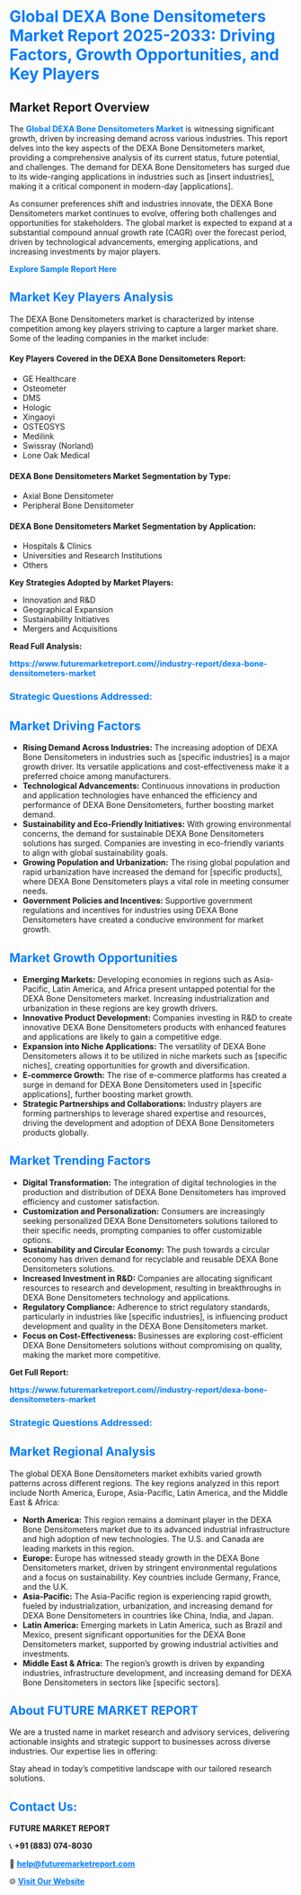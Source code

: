 <h1 style="color: #007BFF;">Global DEXA Bone Densitometers Market Report 2025-2033: Driving Factors, Growth Opportunities, and Key Players</h1>

<section id="overview">
<h2>Market Report Overview</h2>
<p>The <a href="https://www.futuremarketreport.com//industry-report/dexa-bone-densitometers-market" style="color: #007BFF; text-decoration: none;"><strong>Global DEXA Bone Densitometers Market</strong></a> is witnessing significant growth, driven by increasing demand across various industries. This report delves into the key aspects of the DEXA Bone Densitometers market, providing a comprehensive analysis of its current status, future potential, and challenges. The demand for DEXA Bone Densitometers has surged due to its wide-ranging applications in industries such as [insert industries], making it a critical component in modern-day [applications].</p>
<p>As consumer preferences shift and industries innovate, the DEXA Bone Densitometers market continues to evolve, offering both challenges and opportunities for stakeholders. The global market is expected to expand at a substantial compound annual growth rate (CAGR) over the forecast period, driven by technological advancements, emerging applications, and increasing investments by major players.</p>
</section>

<section id="overview">
<p><a href="https://www.futuremarketreport.com//request-sample/reportId=80394" style="color: #007BFF; text-decoration: none;"><strong>Explore Sample Report Here</strong></a></p>
</section>

<section id="key-players">
<h2 style="color: #007BFF;">Market Key Players Analysis</h2>
<p>The DEXA Bone Densitometers market is characterized by intense competition among key players striving to capture a larger market share. Some of the leading companies in the market include:</p>
<h4>Key Players Covered in the DEXA Bone Densitometers Report:</h4>
<ul><li>GE Healthcare</li><li>Osteometer</li><li>DMS</li><li>Hologic</li><li>Xingaoyi</li><li>OSTEOSYS</li><li>Medilink</li><li>Swissray (Norland)</li><li>Lone Oak Medical</li></ul>
<h4>DEXA Bone Densitometers Market Segmentation by Type:</h4>
<ul><li>Axial Bone Densitometer</li><li>Peripheral Bone Densitometer</li></ul>

<h4>DEXA Bone Densitometers Market Segmentation by Application:</h4>
<ul><li>Hospitals &amp; Clinics</li><li>Universities and Research Institutions</li><li>Others</li></ul>
<p><strong>Key Strategies Adopted by Market Players:</strong></p>
<ul>
<li>Innovation and R&D</li>
<li>Geographical Expansion</li>
<li>Sustainability Initiatives</li>
<li>Mergers and Acquisitions</li>
</ul>
</section>

<section>
<p><strong>Read Full Analysis: </strong></p><a href="https://www.futuremarketreport.com//industry-report/dexa-bone-densitometers-market" style="color: #007BFF; text-decoration: none;"><strong>https://www.futuremarketreport.com//industry-report/dexa-bone-densitometers-market</strong></a>
<h3 style="color: #007BFF;">Strategic Questions Addressed:</h3>
</section>

<section id="driving-factors">
<h2 style="color: #007BFF;">Market Driving Factors</h2>
<ul>
<li><strong>Rising Demand Across Industries:</strong> The increasing adoption of DEXA Bone Densitometers in industries such as [specific industries] is a major growth driver. Its versatile applications and cost-effectiveness make it a preferred choice among manufacturers.</li>
<li><strong>Technological Advancements:</strong> Continuous innovations in production and application technologies have enhanced the efficiency and performance of DEXA Bone Densitometers, further boosting market demand.</li>
<li><strong>Sustainability and Eco-Friendly Initiatives:</strong> With growing environmental concerns, the demand for sustainable DEXA Bone Densitometers solutions has surged. Companies are investing in eco-friendly variants to align with global sustainability goals.</li>
<li><strong>Growing Population and Urbanization:</strong> The rising global population and rapid urbanization have increased the demand for [specific products], where DEXA Bone Densitometers plays a vital role in meeting consumer needs.</li>
<li><strong>Government Policies and Incentives:</strong> Supportive government regulations and incentives for industries using DEXA Bone Densitometers have created a conducive environment for market growth.</li>
</ul>
</section>

<section id="growth-opportunities">
<h2 style="color: #007BFF;">Market Growth Opportunities</h2>
<ul>
<li><strong>Emerging Markets:</strong> Developing economies in regions such as Asia-Pacific, Latin America, and Africa present untapped potential for the DEXA Bone Densitometers market. Increasing industrialization and urbanization in these regions are key growth drivers.</li>
<li><strong>Innovative Product Development:</strong> Companies investing in R&D to create innovative DEXA Bone Densitometers products with enhanced features and applications are likely to gain a competitive edge.</li>
<li><strong>Expansion into Niche Applications:</strong> The versatility of DEXA Bone Densitometers allows it to be utilized in niche markets such as [specific niches], creating opportunities for growth and diversification.</li>
<li><strong>E-commerce Growth:</strong> The rise of e-commerce platforms has created a surge in demand for DEXA Bone Densitometers used in [specific applications], further boosting market growth.</li>
<li><strong>Strategic Partnerships and Collaborations:</strong> Industry players are forming partnerships to leverage shared expertise and resources, driving the development and adoption of DEXA Bone Densitometers products globally.</li>
</ul>
</section>

<section id="trending-factors">
<h2 style="color: #007BFF;">Market Trending Factors</h2>
<ul>
<li><strong>Digital Transformation:</strong> The integration of digital technologies in the production and distribution of DEXA Bone Densitometers has improved efficiency and customer satisfaction.</li>
<li><strong>Customization and Personalization:</strong> Consumers are increasingly seeking personalized DEXA Bone Densitometers solutions tailored to their specific needs, prompting companies to offer customizable options.</li>
<li><strong>Sustainability and Circular Economy:</strong> The push towards a circular economy has driven demand for recyclable and reusable DEXA Bone Densitometers solutions.</li>
<li><strong>Increased Investment in R&D:</strong> Companies are allocating significant resources to research and development, resulting in breakthroughs in DEXA Bone Densitometers technology and applications.</li>
<li><strong>Regulatory Compliance:</strong> Adherence to strict regulatory standards, particularly in industries like [specific industries], is influencing product development and quality in the DEXA Bone Densitometers market.</li>
<li><strong>Focus on Cost-Effectiveness:</strong> Businesses are exploring cost-efficient DEXA Bone Densitometers solutions without compromising on quality, making the market more competitive.</li>
</ul>
</section>

<section>
<p><strong>Get Full Report: </strong></p><a href="https://www.futuremarketreport.com//industry-report/dexa-bone-densitometers-market" style="color: #007BFF; text-decoration: none;"><strong>https://www.futuremarketreport.com//industry-report/dexa-bone-densitometers-market</strong></a>
<h3 style="color: #007BFF;">Strategic Questions Addressed:</h3>
</section>


<section id="regional-analysis">
<h2 style="color: #007BFF;">Market Regional Analysis</h2>
<p>The global DEXA Bone Densitometers market exhibits varied growth patterns across different regions. The key regions analyzed in this report include North America, Europe, Asia-Pacific, Latin America, and the Middle East & Africa:</p>
<ul>
<li><strong>North America:</strong> This region remains a dominant player in the DEXA Bone Densitometers market due to its advanced industrial infrastructure and high adoption of new technologies. The U.S. and Canada are leading markets in this region.</li>
<li><strong>Europe:</strong> Europe has witnessed steady growth in the DEXA Bone Densitometers market, driven by stringent environmental regulations and a focus on sustainability. Key countries include Germany, France, and the U.K.</li>
<li><strong>Asia-Pacific:</strong> The Asia-Pacific region is experiencing rapid growth, fueled by industrialization, urbanization, and increasing demand for DEXA Bone Densitometers in countries like China, India, and Japan.</li>
<li><strong>Latin America:</strong> Emerging markets in Latin America, such as Brazil and Mexico, present significant opportunities for the DEXA Bone Densitometers market, supported by growing industrial activities and investments.</li>
<li><strong>Middle East & Africa:</strong> The region’s growth is driven by expanding industries, infrastructure development, and increasing demand for DEXA Bone Densitometers in sectors like [specific sectors].</li>
</ul>
</section>

<footer>
<h2 style="color: #007BFF;">About FUTURE MARKET REPORT</h2>
<p>We are a trusted name in market research and advisory services, delivering actionable insights and strategic support to businesses across diverse industries. Our expertise lies in offering:</p>

<p>Stay ahead in today’s competitive landscape with our tailored research solutions.</p>

<h2 style="color: #007BFF;">Contact Us:</h2>
<p><strong>FUTURE MARKET REPORT</strong></p>
<p>📞 <strong>+91 (883) 074-8030</strong></p>
<p>📧 <strong><a href="mailto:help@futuremarketreport.com" style="color: #007BFF;">help@futuremarketreport.com</a></strong></p>
<p>🌐 <strong><a href="https://www.futuremarketreport.com/" style="color: #007BFF;">Visit Our Website</a></strong></p>
</footer>